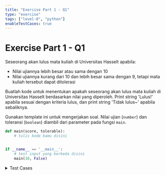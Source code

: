 ```yaml
---
title: "Exercise Part 1 - Q1"
type: "exercise"
tags: ["level-0", "python"]
enableTestCases: true
---
```


# Exercise Part 1 - Q1

Seseorang akan lulus mata kuliah di Universitas Hasselt apabila:

- Nilai ujiannya lebih besar atau sama dengan 10
- Nilai ujiannya kurang dari 10 dan lebih besar sama dengan 9, tetapi mata kuliah tersebut dapat ditolerasi

Buatlah kode untuk menentukan apakah seseorang akan lulus mata kuliah di Universitas Hasselt berdasarkan nilai yang diperoleh. Print string 'Lulus!' apabila sesuai dengan kriteria lulus, dan print string 'Tidak lulus~' apabila sebaliknya.

Gunakan template ini untuk mengerjakan soal. Nilai ujian (`number`) dan toleransi (`boolean`) diambil dari parameter pada fungsi `main`.

```python
def main(score, tolerable):
    # tulis kode kamu disini


if __name__ == '__main__':
    # test input yang berbeda disini
    main(10, False)
```

<details>
<summary>Test Cases</summary>

```
Input:
10 False

Output:
'Lulus!'
```

```
Input:
9 False

Output:
'Tidak lulus~'
```

```
Input:
9 True

Output:
'Lulus!'
```

</details>
